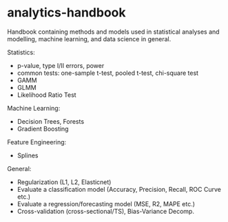 # analytics-handbook
Handbook containing methods and models used in statistical analyses and modelling, machine learning, and data science in general.

Statistics:
* p-value, type I/II errors, power
* common tests: one-sample t-test, pooled t-test, chi-square test
* GAMM
* GLMM
* Likelihood Ratio Test

Machine Learning:
* Decision Trees, Forests
* Gradient Boosting

Feature Engineering:
* Splines

General:
* Regularization (L1, L2, Elasticnet)
* Evaluate a classification model (Accuracy, Precision, Recall, ROC Curve etc.)
* Evaluate a regression/forecasting model (MSE, R2, MAPE etc.)
* Cross-validation (cross-sectional/TS), Bias-Variance Decomp.
